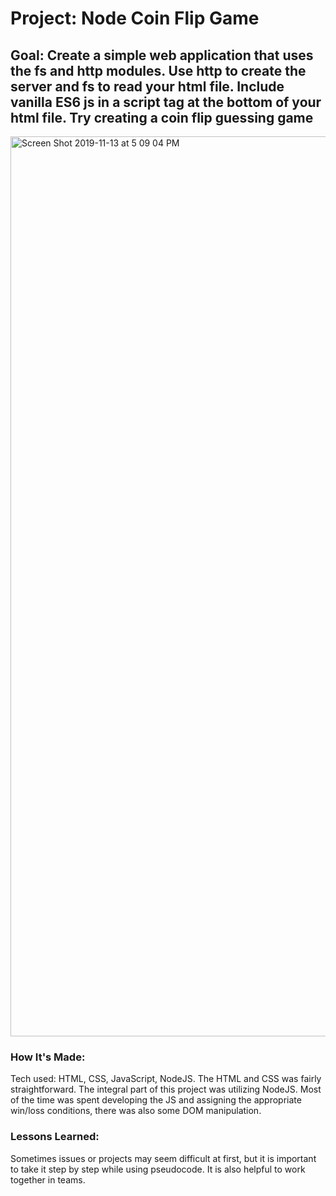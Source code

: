 # Project: Node Coin Flip Game

## Goal: Create a simple web application that uses the fs and http modules. Use http to create the server and fs to read your html file. Include vanilla ES6 js in a script tag at the bottom of your html file. Try creating a coin flip guessing game

<img width="1440" alt="Screen Shot 2019-11-13 at 5 09 04 PM" src="https://user-images.githubusercontent.com/55306344/68808845-9c64ac00-0638-11ea-853f-fb183f5c790f.png">

### How It's Made:
Tech used: HTML, CSS, JavaScript, NodeJS. The HTML and CSS was fairly straightforward. The integral part of this project was utilizing NodeJS. Most of the time was spent developing the JS and assigning the appropriate win/loss conditions, there was also some DOM manipulation.

### Lessons Learned:
Sometimes issues or projects may seem difficult at first, but it is important to take it step by step while using pseudocode. It is also helpful to work together in teams.
